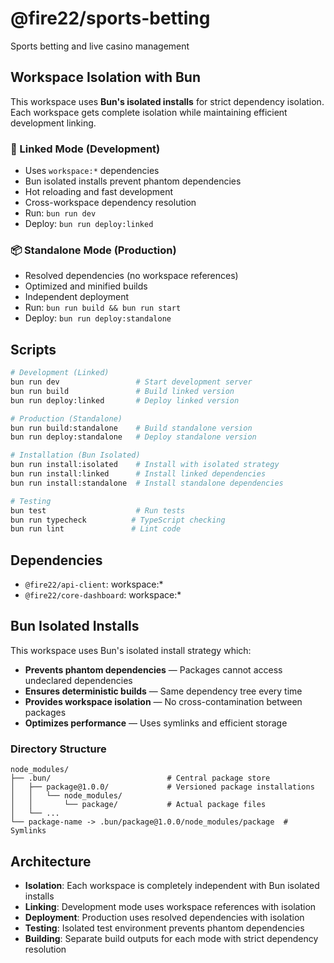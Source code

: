 # @fire22/sports-betting

Sports betting and live casino management

## Workspace Isolation with Bun

This workspace uses **Bun's isolated installs** for strict dependency isolation. Each workspace gets complete isolation while maintaining efficient development linking.

### 🔗 Linked Mode (Development)
- Uses `workspace:*` dependencies
- Bun isolated installs prevent phantom dependencies
- Hot reloading and fast development
- Cross-workspace dependency resolution
- Run: `bun run dev`
- Deploy: `bun run deploy:linked`

### 📦 Standalone Mode (Production)
- Resolved dependencies (no workspace references)
- Optimized and minified builds
- Independent deployment
- Run: `bun run build && bun run start`
- Deploy: `bun run deploy:standalone`

## Scripts

```bash
# Development (Linked)
bun run dev                 # Start development server
bun run build               # Build linked version
bun run deploy:linked       # Deploy linked version

# Production (Standalone)
bun run build:standalone    # Build standalone version
bun run deploy:standalone   # Deploy standalone version

# Installation (Bun Isolated)
bun run install:isolated    # Install with isolated strategy
bun run install:linked      # Install linked dependencies
bun run install:standalone  # Install standalone dependencies

# Testing
bun test                    # Run tests
bun run typecheck          # TypeScript checking
bun run lint               # Lint code
```

## Dependencies

- `@fire22/api-client`: workspace:*
- `@fire22/core-dashboard`: workspace:*

## Bun Isolated Installs

This workspace uses Bun's isolated install strategy which:

- **Prevents phantom dependencies** — Packages cannot access undeclared dependencies
- **Ensures deterministic builds** — Same dependency tree every time
- **Provides workspace isolation** — No cross-contamination between packages
- **Optimizes performance** — Uses symlinks and efficient storage

### Directory Structure

```
node_modules/
├── .bun/                          # Central package store
│   ├── package@1.0.0/             # Versioned package installations
│   │   └── node_modules/
│   │       └── package/           # Actual package files
│   └── ...
└── package-name -> .bun/package@1.0.0/node_modules/package  # Symlinks
```

## Architecture

- **Isolation**: Each workspace is completely independent with Bun isolated installs
- **Linking**: Development mode uses workspace references with isolation
- **Deployment**: Production uses resolved dependencies with isolation
- **Testing**: Isolated test environment prevents phantom dependencies
- **Building**: Separate build outputs for each mode with strict dependency resolution
